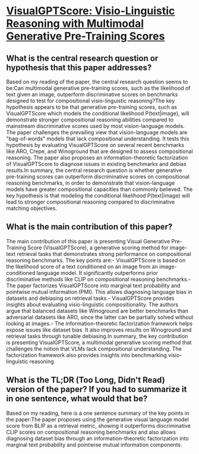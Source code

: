 # [VisualGPTScore: Visio-Linguistic Reasoning with Multimodal Generative   Pre-Training Scores](https://arxiv.org/abs/2306.01879)

## What is the central research question or hypothesis that this paper addresses?

Based on my reading of the paper, the central research question seems to be:Can multimodal generative pre-training scores, such as the likelihood of text given an image, outperform discriminative scores on benchmarks designed to test for compositional visio-linguistic reasoning?The key hypothesis appears to be that generative pre-training scores, such as VisualGPTScore which models the conditional likelihood P(text|image), will demonstrate stronger compositional reasoning abilities compared to mainstream discriminative scores used by most vision-language models. The paper challenges the prevailing view that vision-language models are "bag-of-words" models that lack compositional understanding. It tests this hypothesis by evaluating VisualGPTScore on several recent benchmarks like ARO, Crepe, and Winoground that are designed to assess compositional reasoning. The paper also proposes an information-theoretic factorization of VisualGPTScore to diagnose issues in existing benchmarks and debias results.In summary, the central research question is whether generative pre-training scores can outperform discriminative scores on compositional reasoning benchmarks, in order to demonstrate that vision-language models have greater compositional capacities than commonly believed. The key hypothesis is that modeling the conditional likelihood P(text|image) will lead to stronger compositional reasoning compared to discriminative matching objectives.


## What is the main contribution of this paper?

The main contribution of this paper is presenting Visual Generative Pre-Training Score (VisualGPTScore), a generative scoring method for image-text retrieval tasks that demonstrates strong performance on compositional reasoning benchmarks. The key points are:- VisualGPTScore is based on the likelihood score of a text conditioned on an image from an image-conditioned language model. It significantly outperforms prior discriminative methods like CLIP on compositional reasoning benchmarks.- The paper factorizes VisualGPTScore into marginal text probability and pointwise mutual information (PMI). This allows diagnosing language bias in datasets and debiasing on retrieval tasks.- VisualGPTScore provides insights about evaluating visio-linguistic compositionality. The authors argue that balanced datasets like Winoground are better benchmarks than adversarial datasets like ARO, since the latter can be partially solved without looking at images.- The information-theoretic factorization framework helps expose issues like dataset bias. It also improves results on Winoground and retrieval tasks through tunable debiasing.In summary, the key contribution is presenting VisualGPTScore, a multimodal generative scoring method that challenges the notion that VLMs lack compositional understanding. The factorization framework also provides insights into benchmarking visio-linguistic reasoning.


## What is the TL;DR (Too Long, Didn't Read) version of the paper? If you had to summarize it in one sentence, what would that be?

Based on my reading, here is a one sentence summary of the key points in the paper:The paper proposes using the generative visual language model score from BLIP as a retrieval metric, showing it outperforms discriminative CLIP scores on compositional reasoning benchmarks and also allows diagnosing dataset bias through an information-theoretic factorization into marginal text probability and pointwise mutual information components.
